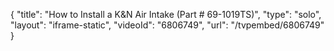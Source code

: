 {
    "title": "How to Install a K&N Air Intake (Part # 69-1019TS)",
    "type": "solo",
    "layout": "iframe-static",
    "videoId": "6806749",
    "url": "\/tvpembed\/6806749"
}